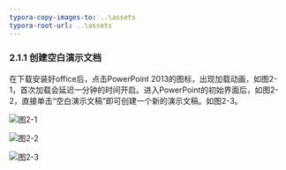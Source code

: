 ```yaml
---
typora-copy-images-to: ..\assets
typora-root-url: ..\assets
---
```


### 2.1.1  创建空白演示文档

在下载安装好office后，点击PowerPoint 2013的图标，出现加载动画，如图2-1，首次加载会延迟一分钟的时间开启。进入PowerPoint的初始界面后，如图2-2，直接单击“空白演示文稿”即可创建一个新的演示文稿。如图2-3。

![图2-1](clip_image002-1565856100690.png)

![图2-2](1565856237511.png)

![图2-3](clip_image002-1565856273583.png)